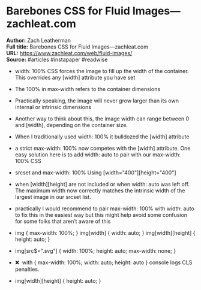 # Barebones CSS for Fluid Images—zachleat.com

**Author:** Zach Leatherman  
**Full title:** Barebones CSS for Fluid Images—zachleat.com  
**URL:** https://www.zachleat.com/web/fluid-images/  
**Source:** #articles #instapaper #readwise

- width: 100% CSS forces the image to fill up the width of the container. This overrides any [width] attribute you have set 
   
- The 100% in max-width refers to the container dimensions 
   
- Practically speaking, the image will never grow larger than its own internal or intrinsic dimensions 
   
- Another way to think about this, the image width can range between 0 and [width], depending on the container size. 
   
- When I traditionally used width: 100% it bulldozed the [width] attribute 
   
- a strict max-width: 100% now competes with the [width] attribute. One easy solution here is to add width: auto to pair with our max-width: 100% CSS 
   
- srcset and max-width: 100%
  Using [width="400"][height="400"] 
   
- when [width][height] are not included or when width: auto was left off. The maximum width now correctly matches the intrinsic width of the largest image in our srcset list. 
   
- practically I would recommend to pair max-width: 100% with width: auto to fix this in the easiest way but this might help avoid some confusion for some folks that aren’t aware of this 
   
- img {
  max-width: 100%;
  }
  img[width] {
  width: auto; 
  }
  img[width][height] {
  height: auto; 
  } 
   
- img[src$=".svg"] {
  width: 100%;
  height: auto;
  max-width: none;
  } 
   
- ❌ <img> with { max-width: 100%; width: auto; height: auto } console logs CLS penalties. 
   
- img[width][height] {
  height: auto; 
  } 
   
